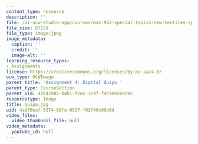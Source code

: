 ```yaml
---
content_type: resource
description: ''
file: /ol-ocw-studio-app/courses/mas-962-special-topics-new-textiles-spring-2010/4ad70eaf537408fe0537f02f40c09b6d_quipu.jpg
file_size: 67159
file_type: image/jpeg
image_metadata:
  caption: ''
  credit: ''
  image-alt: ''
learning_resource_types:
- Assignments
license: https://creativecommons.org/licenses/by-nc-sa/4.0/
ocw_type: OCWImage
parent_title: 'Assignment 4: Digital Quipu '
parent_type: CourseSection
parent_uid: 41b42985-b4b1-f26c-1c9f-f4c9e926ac9c
resourcetype: Image
title: quipu.jpg
uid: 4ad70eaf-5374-08fe-0537-f02f40c09b6d
video_files:
  video_thumbnail_file: null
video_metadata:
  youtube_id: null
---
```

